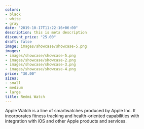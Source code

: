 ```yaml
---
colors:
- black
- white
- gray
date: "2019-10-17T11:22:16+06:00"
description: this is meta description
discount_price: "25.00"
draft: false
image: images/showcase/showcase-5.png
images:
- images/showcase/showcase-5.png
- images/showcase/showcase-2.png
- images/showcase/showcase-3.png
- images/showcase/showcase-4.png
price: "30.00"
sizes:
- small
- medium
- large
title: Redmi Watch
---
```


Apple Watch is a line of smartwatches produced by Apple Inc. It incorporates fitness tracking and health-oriented capabilities with integration with iOS and other Apple products and services.
